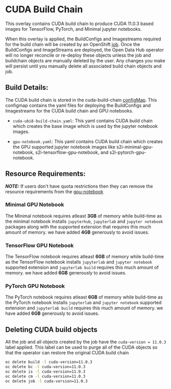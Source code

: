 # CUDA Build Chain

This overlay contains CUDA build chain to produce CUDA 11.0.3 based images for TensorFlow, PyTorch, and Minimal jupyter notebooks.

When this overlay is applied, the BuildConfigs and Imagestreams required for the build chain will be created by an OpenShift [job](./cuda-build-job.yaml).  Once the BuildConfigs and ImageStreams are deployed, the Open Data Hub operator will no longer reconcile or re-deploy these objects unless the job and buildchain objects are manually deleted by the user. Any changes you make will persist until you manually delete all associated build chain objects and job.

## Build Details:

The CUDA build chain is stored in the cuda-build-chain [configMap](./cuda-buildchain.configmap.yaml). This configmap contains the yaml files for deploying the BuildConfigs and Imagestreams for the CUDA build chain and GPU notebooks.
- `cuda-ubi8-build-chain.yaml`: This yaml contains CUDA build chain which creates the base image which is used by the jupyter notebook images.

- `gpu-notebook.yaml`: This yaml contains CUDA build chain which creates the GPU supported jupyter notebook images like s2i-minimal-gpu-notebook, s2i-tensorflow-gpu-notebook, and  s2i-pytorch-gpu-notebook.

## Resource Requirements:

**_NOTE:_** If users don't have quota restrictions then they can remove the resource requirements from the [gpu-notebook](./gpu-notebook.yaml)

### Minimal GPU Notebook

The Minimal notebook requires atleast **3GB** of memory while build-time as the minimal notebook installs `jupyterhub`, `jupyterlab` and `jupyter notebook` packages along with the supported extension that requires this much amount of memory.
we have added **4GB** generously to avoid issues.

### TensorFlow GPU Notebook

The TensorFlow notebook requires atleast **6GB** of memory while build-time as the TensorFlow notebook installs `jupyterlab` and `jupyter notebook` supported extension and `jupyterlab build` requires this much  amount of memory.
we have added **6GB** generously to avoid issues.

### PyTorch GPU Notebook

The PyTorch notebook requires atleast **6GB** of memory while build-time as the PyTorch notebook installs `jupyterlab` and `jupyter notebook` supported extension and `jupyterlab build` requires this much  amount of memory.
we have added **6GB** generously to avoid issues.

## Deleting CUDA build objects
All the job and all objects created by the job have the `cuda-version = 11.0.3` label applied.  This label can be used to purge all of the CUDA objects so that the operator can restore the original CUDA build chain

```sh
oc delete build -l cuda-version=11.0.3
oc delete bc -l cuda-version=11.0.3
oc delete is -l cuda-version=11.0.3
oc delete cm -l cuda-version=11.0.3
oc delete job -l cuda-version=11.0.3
```
